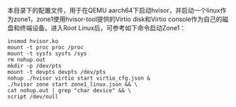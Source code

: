 本目录下的配置文件，用于在QEMU aarch64下启动hvisor，并启动一个linux作为zone1，zone1使用hvisor-tool提供的Virtio disk和Virtio console作为自己的磁盘和终端设备。进入Root Linux后，可参考如下命令启动Zone1：
```
insmod hvisor.ko
mount -t proc proc /proc
mount -t sysfs sysfs /sys
rm nohup.out
mkdir -p /dev/pts
mount -t devpts devpts /dev/pts
nohup ./hvisor virtio start virtio_cfg.json &
./hvisor zone start zone1_linux.json && \
cat nohup.out | grep "char device" && \
script /dev/null
```